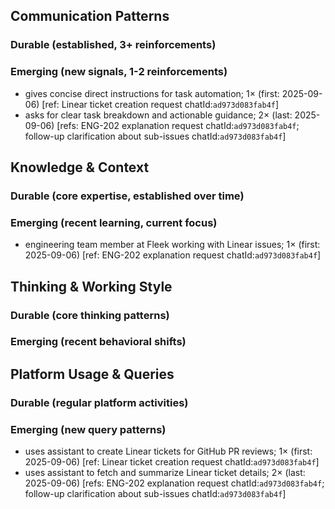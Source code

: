 ## Communication Patterns
### Durable (established, 3+ reinforcements)

### Emerging (new signals, 1-2 reinforcements)
- gives concise direct instructions for task automation; 1× (first: 2025-09-06) [ref: Linear ticket creation request chatId:`ad973d083fab4f`]
- asks for clear task breakdown and actionable guidance; 2× (last: 2025-09-06) [refs: ENG-202 explanation request chatId:`ad973d083fab4f`; follow-up clarification about sub-issues chatId:`ad973d083fab4f`]

## Knowledge & Context
### Durable (core expertise, established over time)

### Emerging (recent learning, current focus)
- engineering team member at Fleek working with Linear issues; 1× (first: 2025-09-06) [ref: ENG-202 explanation request chatId:`ad973d083fab4f`]

## Thinking & Working Style
### Durable (core thinking patterns)

### Emerging (recent behavioral shifts)

## Platform Usage & Queries
### Durable (regular platform activities)

### Emerging (new query patterns)
- uses assistant to create Linear tickets for GitHub PR reviews; 1× (first: 2025-09-06) [ref: Linear ticket creation request chatId:`ad973d083fab4f`]
- uses assistant to fetch and summarize Linear ticket details; 2× (last: 2025-09-06) [refs: ENG-202 explanation request chatId:`ad973d083fab4f`; follow-up clarification about sub-issues chatId:`ad973d083fab4f`]